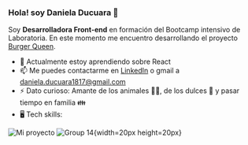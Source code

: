 ### Hola! soy Daniela Ducuara 👋

Soy **Desarrolladora Front-end** en formación del Bootcamp intensivo de Laboratoria. En este momento me encuentro desarrollando el proyecto [Burger Queen](https://github.com/Daniela1421/BOG004-burger-queen-api-client).

- 🌱 Actualmente estoy aprendiendo sobre React
- 📫 Me puedes contactarme en [LinkedIn](www.linkedin.com/in/daniela-ducuara) o gmail a daniela.ducuara1817@gmail.com
- ⚡ Dato curioso: Amante de los animales 🐶🐱, de los dulces 🍬 y pasar tiempo en familia 👪
- 🖥️ Tech skills:

![Mi proyecto](https://user-images.githubusercontent.com/92064924/174199055-f5e7ac51-ff85-417b-953a-eb1b359435a0.png)
![Group 14](https://user-images.githubusercontent.com/92064924/174198455-4d4bdbf5-5b6f-4445-a470-9f0029916cf6.png){width=20px height=20px}




